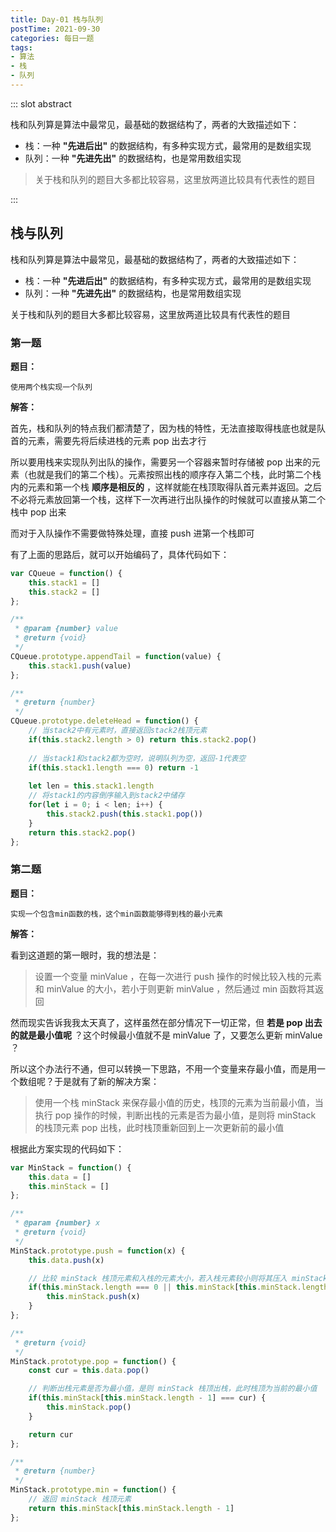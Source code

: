 ```yaml
---
title: Day-01 栈与队列
postTime: 2021-09-30
categories: 每日一题
tags:
- 算法
- 栈
- 队列
---
```


::: slot abstract

栈和队列算是算法中最常见，最基础的数据结构了，两者的大致描述如下：

- 栈：一种 **"先进后出"** 的数据结构，有多种实现方式，最常用的是数组实现
- 队列：一种 **"先进先出"** 的数据结构，也是常用数组实现

> 关于栈和队列的题目大多都比较容易，这里放两道比较具有代表性的题目

:::

## 栈与队列

栈和队列算是算法中最常见，最基础的数据结构了，两者的大致描述如下：

- 栈：一种 **"先进后出"** 的数据结构，有多种实现方式，最常用的是数组实现
- 队列：一种 **"先进先出"** 的数据结构，也是常用数组实现

关于栈和队列的题目大多都比较容易，这里放两道比较具有代表性的题目



### 第一题

**题目：**

~~~
使用两个栈实现一个队列
~~~



**解答：**

首先，栈和队列的特点我们都清楚了，因为栈的特性，无法直接取得栈底也就是队首的元素，需要先将后续进栈的元素 pop 出去才行

所以要用栈来实现队列出队的操作，需要另一个容器来暂时存储被 pop 出来的元素（也就是我们的第二个栈）。元素按照出栈的顺序存入第二个栈，此时第二个栈内的元素和第一个栈 **顺序是相反的** ，这样就能在栈顶取得队首元素并返回。之后不必将元素放回第一个栈，这样下一次再进行出队操作的时候就可以直接从第二个栈中 pop 出来

而对于入队操作不需要做特殊处理，直接 push 进第一个栈即可

有了上面的思路后，就可以开始编码了，具体代码如下：

~~~js
var CQueue = function() {
    this.stack1 = []
    this.stack2 = []
};

/** 
 * @param {number} value
 * @return {void}
 */
CQueue.prototype.appendTail = function(value) {
    this.stack1.push(value)
};

/**
 * @return {number}
 */
CQueue.prototype.deleteHead = function() {
    // 当stack2中有元素时，直接返回stack2栈顶元素
    if(this.stack2.length > 0) return this.stack2.pop()
    
    // 当stack1和stack2都为空时，说明队列为空，返回-1代表空
    if(this.stack1.length === 0) return -1
    
    let len = this.stack1.length
    // 将stack1的内容倒序输入到stack2中储存
    for(let i = 0; i < len; i++) {
        this.stack2.push(this.stack1.pop())
    }
    return this.stack2.pop()
};
~~~



### 第二题

**题目：**

~~~
实现一个包含min函数的栈，这个min函数能够得到栈的最小元素
~~~



**解答：**

看到这道题的第一眼时，我的想法是：

> 设置一个变量 minValue ，在每一次进行 push 操作的时候比较入栈的元素和 minValue 的大小，若小于则更新 minValue ，然后通过 min 函数将其返回

然而现实告诉我我太天真了，这样虽然在部分情况下一切正常，但 **若是 pop 出去的就是最小值呢** ？这个时候最小值就不是 minValue 了，又要怎么更新 minValue ？

所以这个办法行不通，但可以转换一下思路，不用一个变量来存最小值，而是用一个数组呢？于是就有了新的解决方案：

> 使用一个栈 minStack 来保存最小值的历史，栈顶的元素为当前最小值，当执行 pop 操作的时候，判断出栈的元素是否为最小值，是则将 minStack 的栈顶元素 pop 出栈，此时栈顶重新回到上一次更新前的最小值

根据此方案实现的代码如下：

~~~js
var MinStack = function() {
    this.data = []
    this.minStack = []
};

/** 
 * @param {number} x
 * @return {void}
 */
MinStack.prototype.push = function(x) {
    this.data.push(x)

    // 比较 minStack 栈顶元素和入栈的元素大小，若入栈元素较小则将其压入 minStack 栈中
    if(this.minStack.length === 0 || this.minStack[this.minStack.length - 1] >= x) {
        this.minStack.push(x)
    }
};

/**
 * @return {void}
 */
MinStack.prototype.pop = function() {
    const cur = this.data.pop()

    // 判断出栈元素是否为最小值，是则 minStack 栈顶出栈，此时栈顶为当前的最小值
    if(this.minStack[this.minStack.length - 1] === cur) {
        this.minStack.pop()
    }

    return cur
};

/**
 * @return {number}
 */
MinStack.prototype.min = function() {
    // 返回 minStack 栈顶元素
    return this.minStack[this.minStack.length - 1]
};
~~~

